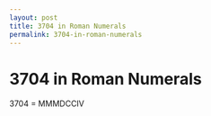 ```yaml
---
layout: post
title: 3704 in Roman Numerals
permalink: 3704-in-roman-numerals
---
```


# 3704 in Roman Numerals

3704 = MMMDCCIV
